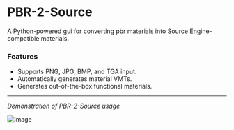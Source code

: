 # PBR-2-Source
A Python-powered gui for converting pbr materials into Source Engine-compatible materials.

### Features
- Supports PNG, JPG, BMP, and TGA input.
- Automatically generates material VMTs.
- Generates out-of-the-box functional materials.

---

*Demonstration of PBR-2-Source usage*

![image](https://user-images.githubusercontent.com/56563658/147039843-04e730f7-b92d-4550-a7f0-7e57e529b484.png)
